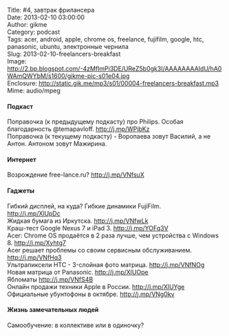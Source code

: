 Title: #4, завтрак фрилансера  
Date: 2013-02-10 03:00:00  
Author: gikme  
Category: podcast  
Tags: acer, android, apple, chrome os, freelance, fujifilm, google, htc, panasonic, ubuntu, электронные чернила  
Slug: 2013-02-10-freelancers-breakfast  
Image: http://2.bp.blogspot.com/-4zMfImPi3DE/UReZ5b0gk3I/AAAAAAAAIdU/hA0WAmQWYbM/s1600/gikme-pic-s01e04.jpg  
Enclosure: http://static.gik.me/mp3/s01/00004-freelancers-breakfast.mp3  
Mime: audio/mpeg

#### Подкаст 

Поправочка (к предыдущему подкасту) про Philips. Особая  
благодарность @temapavloff. <http://j.mp/WPjbKz>   
Поправочка (к текущему подкасту) - Воропаева зовут Василий, а не  
Антон. Антоном зовут Мажирина. 

#### Интернет 

Возрождение free-lance.ru? <http://j.mp/VNfsuX> 

#### Гаджеты 

Гибкий дисплей, на куда? Гибкие динамики FujiFilm.  
<http://j.mp/XlUpDc>   
Жидкая бумага из Иркутска. <http://j.mp/VNfwLk>   
Краш-тест Google Nexus 7 и iPad 3. <http://j.mp/YOFq3V>   
Acer: Chrome OS продаётся в 2 раза лучше, чем устройства с Windows  
8. <http://j.mp/Xyhtg7>   
Acer решает проблемы со своим сервисным обслуживанием.  
<http://j.mp/VNfHq3>   
Ультрапиксели HTC - 3-слойная фото матрица. <http://j.mp/VNfNOg>   
Новая матрица от Panasonic. <http://j.mp/XlUOpe>   
Ябломаты <http://j.mp/VNfS4B>   
Онлайн продажи техники Apple в России. <http://j.mp/XlUYge>   
Официальные убунтофоны в октябре. <http://j.mp/VNg0kv> 

#### Жизнь замечательных людей 

Самообучение: в коллективе или в одиночку?
